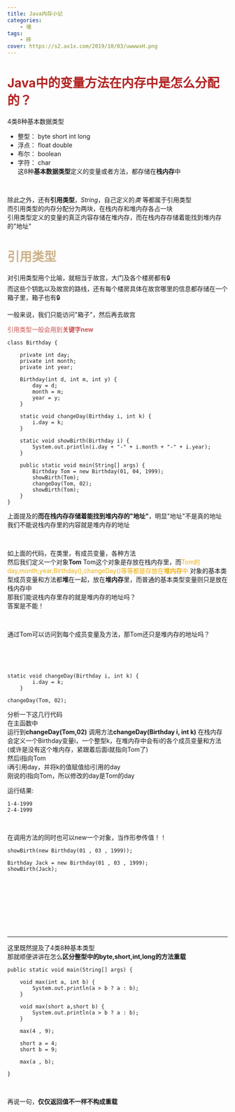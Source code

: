```yaml
---
title: Java内存小记
categories: 
	- 墙
tags: 
	- 砖
cover: https://s2.ax1x.com/2019/10/03/uwwwxH.png
---
```


# <font color=#B22222 >Java中的变量方法在内存中是怎么分配的？</font>

4类8种基本数据类型  
* 整型： byte short int long
* 浮点： float double  
* 布尔： boolean  
* 字符： char  
这8种**基本数据类型**定义的变量或者方法，都存储在**栈内存**中  
  
<br/> 

除此之外，还有**引用类型**，*String*，自己定义的*类* 等都属于引用类型  
而引用类型的内存分配分为两块，在栈内存和堆内存各占一块  
引用类型定义的变量的真正内容存储在堆内存，而在栈内存存储着能找到堆内存的\"地址\"  
  
# <font color=#CDB38B >引用类型</font>

对引用类型用个比喻，就相当于故宫，大门及各个楼房都有🔒  
而这些个钥匙以及故宫的路线，还有每个楼房具体在故宫哪里的信息都存储在一个箱子里，箱子也有🔒  
  
一般来说，我们只能访问\"箱子\"，然后再去故宫  
  
<font color=#CD5555 >引用类型一般会用到**关键字new** </font>

```
class Birthday {

	private int day;
	private int month;
	private int year;

	Birthday(int d, int m, int y) {
		day = d;
		month = m;
		year = y;
	}

	static void changeDay(Birthday i, int k) {
		i.day = k;
	}

	static void showBirth(Birthday i) {
		System.out.println(i.day + "-" + i.month + "-" + i.year);
	}

	public static void main(String[] args) {
		Birthday Tom = new Birthday(01, 04, 1999);
		showBirth(Tom);
		changeDay(Tom, 02);
		showBirth(Tom);
	}
}
```

上面提及的**而在栈内存存储着能找到堆内存的\"地址\"**，明显\"地址\"不是真的地址  
我们不能说栈内存里的内容就是堆内存的地址  

<br/>

如上面的代码，在类里，有成员变量，各种方法  
然后我们定义一个对象**Tom**
Tom这个对象是存放在栈内存里，而<font color=#EEAD0E >Tom的day,month,year,Birthday(),changeDay()等等都是存放在**堆内存**中</font>
对象的基本类型成员变量和方法都**堆**在一起，放在**堆内存**里，而普通的基本类型变量则只是放在栈内存中  
那我们能说栈内存里存的就是堆内存的地址吗？  
答案是不能！  

<br/>

通过Tom可以访问到每个成员变量及方法，那Tom还只是堆内存的地址吗？  
  
<br/>
<br/>
<br/>
  
```
static void changeDay(Birthday i, int k) {
		i.day = k;
	}
	
changeDay(Tom, 02);
```

分析一下这几行代码  
在主函数中  
运行到**changeDay(Tom,02)**
调用方法**changeDay(Birthday i, int k)**
在栈内存会定义一个Birthday变量i，一个整型k，在堆内存中会有i的各个成员变量和方法(或许是没有这个堆内存，紧跟着后面i就指向Tom了)  
然后i指向Tom  
i再引用day，并将k的值赋值给i引用的day  
刚说的i指向Tom，所以修改的day是Tom的day  

运行结果:  

```
1-4-1999
2-4-1999
```

<br/>

在调用方法的同时也可以new一个对象，当作形参传值！！  
```
showBirth(new Birthday(01 , 03 , 1999));

Birthday Jack = new Birthday(01 , 03 , 1999);
showBirth(Jack);
```




<br/>
<br/>
<br/>
<br/>
<br/>
<br/>
<br/>

---
  
这里既然提及了4类8种基本类型  
那就顺便讲讲在怎么**区分整型中的byte,short,int,long的方法重载**  

```
public static void main(String[] args) {

	void max(int a, int b) {
		System.out.println(a > b ? a : b);
	}
	
	void max(short a,short b) {
		System.out.println(a > b ? a : b);
	}
	
	max(4 , 9);
	
	short a = 4;
	short b = 9;
	
	max(a , b);
	
}
```

<br/>

再说一句，**仅仅返回值不一样不构成重载**	


































